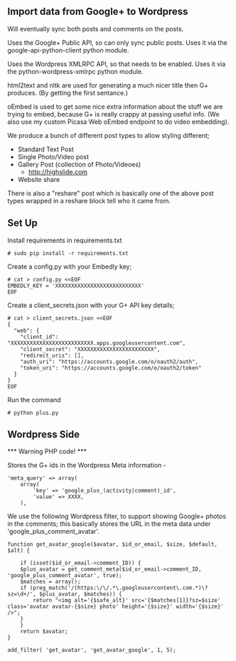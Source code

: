 
Import data from Google+ to Wordpress
-------------------------------------------------------------------------------

Will eventually sync both posts and comments on the posts.

Uses the Google+ Public API, so can only sync public posts. Uses it via the
google-api-python-client python module.

Uses the Wordpress XMLRPC API, so that needs to be enabled. Uses it via the
python-wordpress-xmlrpc python module.

html2text and nltk are used for generating a much nicer title then G+ produces.
(By getting the first sentance.)

oEmbed is used to get some nice extra information about the stuff we are trying
to embed, because G+ is really crappy at passing useful info. (We also use my
custom Picasa Web oEmbed endpoint to do video embedding).

We produce a bunch of different post types to allow styling different;

 * Standard Text Post
 * Single Photo/Video post
 * Gallery Post (collection of Photo/Videoes)
    * http://highslide.com
 * Website share

There is also a "reshare" post which is basically one of the above post types
wrapped in a reshare block tell who it came from.


Set Up
-------------------------------------------------------------------------------
Install requirements in requirements.txt

	# sudo pip install -r requirements.txt

Create a config.py with your Embedly key;

	# cat > config.py <<EOF
	EMBEDLY_KEY = 'XXXXXXXXXXXXXXXXXXXXXXXXXXX'
	EOF

Create a client_secrets.json with your G+ API key details;

	# cat > client_secrets.json <<EOF
	{
	  "web": {
	    "client_id": "XXXXXXXXXXXXXXXXXXXXXXXXXX.apps.googleusercontent.com",
	    "client_secret": "XXXXXXXXXXXXXXXXXXXXXXXX",
	    "redirect_uris": [],
	    "auth_uri": "https://accounts.google.com/o/oauth2/auth",
	    "token_uri": "https://accounts.google.com/o/oauth2/token"
	  }
	}
	EOF

Run the command

	# python plus.py


Wordpress Side
-------------------------------------------------------------------------------
*** Warning PHP code! ***

Stores the G+ ids in the Wordpress Meta information -

	'meta_query' => array(
		array(
			'key' => 'google_plus_(activity|comment)_id',
			'value' => XXXX,
		),

We use the following Wordpress filter, to support showing Google+ photos in the
comments; this basically stores the URL in the meta data under 'google_plus_comment_avatar'.


	function get_avatar_google($avatar, $id_or_email, $size, $default, $alt) {

	    if (isset($id_or_email->comment_ID)) {
		$plus_avatar = get_comment_meta($id_or_email->comment_ID, 'google_plus_comment_avatar', true);
		$matches = array();
		if (preg_match('/(https:\/\/.*\.googleusercontent\.com.*)\?sz=\d+/', $plus_avatar, $matches)) {
		    return "<img alt='{$safe_alt}' src='{$matches[1]}?sz=$size' class='avatar avatar-{$size} photo' height='{$size}' width='{$size}' />";
		}
	    }
	    return $avatar;
	}

	add_filter( 'get_avatar', 'get_avatar_google', 1, 5);
